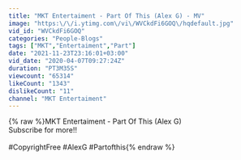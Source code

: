 ```yaml
---
title: "MKT Entertaiment - Part Of This (Alex G) - MV"
image: "https:\/\/i.ytimg.com\/vi\/WVCkdFi6GOQ\/hqdefault.jpg"
vid_id: "WVCkdFi6GOQ"
categories: "People-Blogs"
tags: ["MKT","Entertaiment","Part"]
date: "2021-11-23T23:16:01+03:00"
vid_date: "2020-04-07T09:27:24Z"
duration: "PT3M35S"
viewcount: "65314"
likeCount: "1343"
dislikeCount: "11"
channel: "MKT Entertaiment"
---
```

{% raw %}MKT Entertaiment - Part Of This (Alex G)<br />Subscribe for more!!<br /><br />#CopyrightFree​ #AlexG​ #Partofthis{% endraw %}
